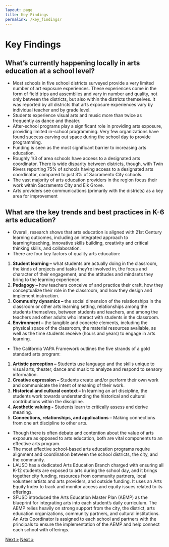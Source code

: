 ```yaml
---
layout: page
title: Key Findings
permalink: /key_findings/
---
```


# Key Findings

## What’s currently happening locally in arts education at a school level?
* Most schools in five school districts surveyed provide a very limited number of art exposure experiences. These experiences come in the form of field trips and assemblies and vary in number and quality, not only between the districts, but also within the districts themselves. It was reported by all districts that arts exposure experiences vary by individual teacher and by grade level.
* Students experience visual arts and music more than twice as frequently as dance and theater.
* After-school programs play a significant role in providing arts exposure, providing limited in-school programming. Very few organizations have found success carving out space during the school day to provide programming.
* Funding is seen as the most significant barrier to increasing arts education.
* Roughly 1/3 of area schools have access to a designated arts coordinator. There is wide disparity between districts, though, with Twin Rivers reporting 75% of schools having access to a designated arts coordinator, compared to just 3% of Sacramento City schools.
* The vast majority of arts education providers in the region focus their work within Sacramento City and Elk Grove.
* Arts providers see communications (primarily with the districts) as a key area for improvement

## What are the key trends and best practices in K-6 arts education?
* Overall, research shows that arts education is aligned with 21st Century learning outcomes, including an integrated approach to learning/teaching, innovative skills building, creativity and critical thinking skills, and collaboration.
* There are four key factors of quality arts education:
1. <strong>Student learning –</strong> what students are actually doing in the classroom, the kinds of projects and tasks they’re involved in, the focus and character of their engagement, and the attitudes and mindsets they bring to the learning experience.
2. <strong>Pedagogy –</strong> how teachers conceive of and practice their craft, how they conceptualize their role in the classroom, and how they design and implement instruction.
3. <strong>Community dynamics –</strong> the social dimension of the relationships in the classroom or other arts learning setting, relationships among the students themselves, between students and teachers, and among the teachers and other adults who interact with students in the classroom.
4. <strong>Environment –</strong> the tangible and concrete elements, including the physical space of the classroom, the material resources available, as well as the time students receive (hours and years) to engage in arts learning.
* The California VAPA Framework outlines the five strands of a gold standard arts program:
1. <strong>Artistic perception –</strong> Students use language and the skills unique to visual arts, theater, dance and music to analyze and respond to sensory information.
2. <strong>Creative expression –</strong> Students create and/or perform their own work and communicate the intent of meaning of their work.
3. <strong>Historical and cultural context –</strong> In learning an art discipline, the students work towards understanding the historical and cultural contributions within the discipline.
4. <strong>Aesthetic valuing -</strong> Students learn to critically assess and derive meaning.
5. <strong>Connections, relationships, and applications –</strong> Making connections from one art discipline to other arts.
* Though there is often debate and contention about the value of arts exposure as opposed to arts education, both are vital components to an effective arts program.
* The most effective school-based arts education programs require alignment and coordination between the school districts, the city, and the community.
* LAUSD has a dedicated Arts Education Branch charged with ensuring all K-12 students are exposed to arts during the school day, and it brings together city funding, resources from community partners, local volunteer artists and arts providers, and outside funding. It uses an Arts Equity Index to track and monitor access and equity issues related to its offerings.
* SFUSD introduced the Arts Education Master Plan (AEMP) as the blueprint for integrating arts into each student’s daily curriculum. The AEMP relies heavily on strong support from the city, the district, arts education organizations, community partners, and cultural institutions. An Arts Coordinator is assigned to each school and partners with the principals to ensure the implementation of the AEMP and help connect each school with offerings.

<!-- Pagination -->
<div class="pagination">
  <a class="pagination-item older" href="{{ site.baseurl }}/methodology">Next &raquo;</a>
  <a class="pagination-item newer" href="{{ site.baseurl }}/recommendations">Next &raquo;</a>
</div>
